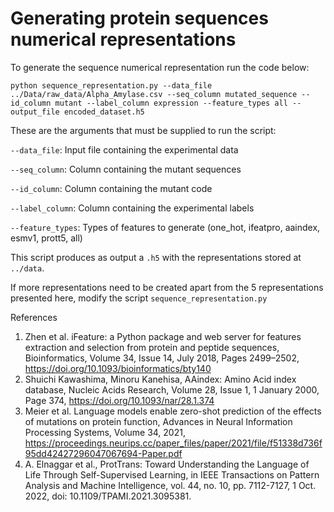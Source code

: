 # Generating protein sequences numerical representations

To generate the sequence numerical representation run the code below: 

```
python sequence_representation.py --data_file ../Data/raw_data/Alpha_Amylase.csv --seq_column mutated_sequence --id_column mutant --label_column expression --feature_types all --output_file encoded_dataset.h5 
```

These are the arguments that must be supplied to run the script:

`--data_file`: Input file containing the experimental data

`--seq_column`: Column containing the mutant sequences

`--id_column`: Column containing the mutant code

`--label_column`: Column containing the experimental labels

`--feature_types`: Types of features to generate (one_hot, ifeatpro, aaindex, esmv1, prott5, all)

This script produces as output a `.h5` with the representations stored at `../data`. 

If more representations need to be created apart from the 5 representations presented here, modify the script `sequence_representation.py`

References

1. Zhen et al. iFeature: a Python package and web server for features extraction and selection from protein and peptide sequences, Bioinformatics, Volume 34, Issue 14, July 2018, Pages 2499–2502, https://doi.org/10.1093/bioinformatics/bty140
2. Shuichi Kawashima, Minoru Kanehisa, AAindex: Amino Acid index database, Nucleic Acids Research, Volume 28, Issue 1, 1 January 2000, Page 374, https://doi.org/10.1093/nar/28.1.374
3. Meier et al. Language models enable zero-shot prediction of the effects of mutations on protein function, Advances in Neural Information Processing Systems, Volume 34, 2021, https://proceedings.neurips.cc/paper_files/paper/2021/file/f51338d736f95dd42427296047067694-Paper.pdf
4. A. Elnaggar et al., ProtTrans: Toward Understanding the Language of Life Through Self-Supervised Learning, in IEEE Transactions on Pattern Analysis and Machine Intelligence, vol. 44, no. 10, pp. 7112-7127, 1 Oct. 2022, doi: 10.1109/TPAMI.2021.3095381.
